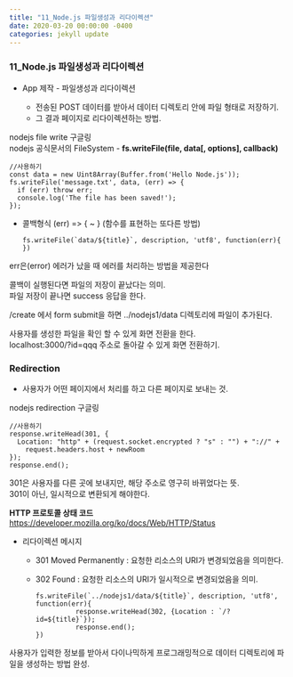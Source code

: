 ```yaml
---
title: "11_Node.js 파일생성과 리다이렉션"
date: 2020-03-20 00:00:00 -0400
categories: jekyll update
---
```


### 11_Node.js 파일생성과 리다이렉션

- App 제작 - 파일생성과 리다이렉션

  - 전송된 POST 데이터를 받아서 데이터 디렉토리 안에 파일 형태로 저장하기.<br>
  - 그 결과 페이지로 리다이렉션하는 방법.

nodejs file write 구글링<br>
nodejs 공식문서의 FileSystem - __fs.writeFile(file, data[, options], callback)__

    //사용하기
    const data = new Uint8Array(Buffer.from('Hello Node.js'));
    fs.writeFile('message.txt', data, (err) => {
      if (err) throw err;
      console.log('The file has been saved!');
    });

- 콜백형식 (err) => { ~ } (함수를 표현하는 또다른 방법)

      fs.writeFile(`data/${title}`, description, 'utf8', function(err){
      })

err은(error) 에러가 났을 때 에러를 처리하는 방법을 제공한다

콜백이 실행된다면 파일의 저장이 끝났다는 의미.<br>
파일 저장이 끝나면 success 응답을 한다.

/create 에서 form submit을 하면 ../nodejs1/data 디렉토리에 파일이 추가된다.

사용자를 생성한 파일을 확인 할 수 있게 화면 전환을 한다.<br>
localhost:3000/?id=qqq 주소로 돌아갈 수 있게 화면 전환하기.

### Redirection

- 사용자가 어떤 페이지에서 처리를 하고 다른 페이지로 보내는 것.

nodejs redirection 구글링

    //사용하기
    response.writeHead(301, {
      Location: "http" + (request.socket.encrypted ? "s" : "") + "://" + 
        request.headers.host + newRoom
    });
    response.end();

301은 사용자를 다른 곳에 보내지만, 해당 주소로 영구히 바뀌었다는 뜻.<br>
301이 아닌, 일시적으로 변환되게 해야한다.

**HTTP 프로토콜 상태 코드**<br>
https://developer.mozilla.org/ko/docs/Web/HTTP/Status

- 리다이렉션 메시지

  - 301 Moved Permanently : 요청한 리소스의 URI가 변경되었음을 의미한다.
  - 302 Found : 요청한 리소스의 URI가 일시적으로 변경되었음을 의미.

        fs.writeFile(`../nodejs1/data/${title}`, description, 'utf8', function(err){
                  response.writeHead(302, {Location : `/?id=${title}`});
                  response.end();
        })

사용자가 입력한 정보를 받아서 다이나믹하게 프로그래밍적으로 데이터 디렉토리에 파일을 생성하는 방법 완성.
